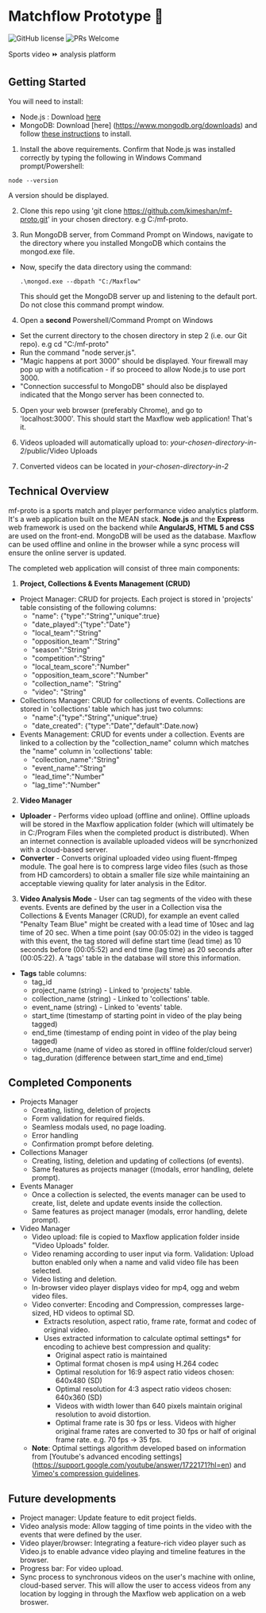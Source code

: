 # Matchflow Prototype 🏉

 ![GitHub license](https://img.shields.io/badge/license-MIT-blue.svg)
 ![PRs Welcome](https://img.shields.io/badge/PRs-welcome-brightgreen.svg)
 
Sports video ⏩ analysis platform

## Getting Started

You will need to install:
* Node.js : Download [here](https://nodejs.org/download/)
* MongoDB: Download [here] (https://www.mongodb.org/downloads) and follow [these instructions](http://docs.mongodb.org/manual/tutorial/install-mongodb-on-windows) to install.

1. Install the above requirements. Confirm that Node.js was installed correctly by typing the following in Windows Command prompt/Powershell:
  ```
  node --version
  ```
  A version should be displayed.
  
2. Clone this repo using 'git clone https://github.com/kimeshan/mf-proto.git' in your chosen directory. e.g C:/mf-proto.

3. Run MongoDB server, from Command Prompt on Windows, navigate to the directory where you installed MongoDB which contains the mongod.exe file.
  - Now, specify the data directory using the command:
     ```
     .\mongod.exe --dbpath "C:/Maxflow"
     ```
     This should get the MongoDB server up and listening to the default port. Do not close this command prompt window.
     
4. Open a **second** Powershell/Command Prompt on Windows
  - Set the current directory to the chosen directory in step 2 (i.e. our Git repo). e.g cd "C:/mf-proto"
  - Run the command "node server.js". 
  - "Magic happens at port 3000" should be displayed. Your firewall may pop up with a notification - if so proceed to allow Node.js to use port 3000.
  - "Connection successful to MongoDB" should also be displayed indicated that the Mongo server has been connected to.
  
5. Open your web browser (preferably Chrome), and go to 'localhost:3000'. This should start the Maxflow web application! That's it.

6. Videos uploaded will automatically upload to: *your-chosen-directory-in-2*/public/Video Uploads

7. Converted videos can be located in *your-chosen-directory-in-2*


## Technical Overview
mf-proto is a sports match and player performance video analytics platform. It's a web application built on the MEAN stack. **Node.js** and the **Express** web framework is used on the backend while **AngularJS, HTML 5 and CSS** are used on the front-end. MongoDB will be used as the database. Maxflow can be used offline and online in the browser while a sync process will ensure the online server is updated.

The completed web application will consist of three main components:
 1. **Project, Collections & Events Management (CRUD)**
  - Project Manager: CRUD for projects. Each project is stored in 'projects' table consisting of the following columns:
     - "name": {"type":"String","unique":true}
     - "date_played":{"type":"Date"}
     - "local_team":"String"
     - "opposition_team":"String"
     - "season":"String"
     - "competition":"String"
     - "local_team_score":"Number"
     - "opposition_team_score":"Number"
     - "collection_name": "String"
     - "video": "String"
  - Collections Manager: CRUD for collections of events. Collections are stored in 'collections' table which has just two columns:
     -	"name":{"type":"String","unique":true}
     -	"date_created": {"type":"Date","default":Date.now}
  - Events Management: CRUD for events under a collection. Events are linked to a collection by the "collection_name" column which matches the "name" column in 'collections' table:
     - "collection_name":"String"
     - "event_name":"String"
     - "lead_time":"Number"
     - "lag_time":"Number"
 2. **Video Manager**
  - **Uploader** - Performs video upload (offline and online). Offline uploads will be stored in the Maxflow application folder (which will ultimately be in C:/Program Files when the completed product is distributed). When an internet connection is available uploaded videos will be syncrhonized with a cloud-based server.
  - **Converter** - Converts original uploaded video using fluent-ffmpeg module. The goal here is to compress large video files (such as those from HD camcorders) to obtain a smaller file size while maintaining an acceptable viewing quality for later analysis in the Editor. 
 3. **Video Analysis Mode** - User can tag segments of the video with these events. Events are defined by the user in a Collection visa the Collections & Events Manager (CRUD), for example an event called "Penalty Team Blue" might be created with a lead time of 10sec and lag time of 20 sec. When a time point (say 00:05:02) in the video is tagged with this event, the tag stored will define start time (lead time) as 10 seconds before (00:05:52) and end time (lag time) as 20 seconds after (00:05:22). A 'tags' table in the database will store this information.
  - **Tags** table columns:
     - tag_id
     - project_name (string) - Linked to 'projects' table.
     - collection_name (string) - Linked to 'collections' table.
     - event_name (string) - Linked to 'events' table.
     - start_time (timestamp of starting point in video of the play being tagged)
     - end_time (timestamp of ending point in video of the play being tagged)
     - video_name (name of video as stored in offline folder/cloud server)
     - tag_duration (difference between start_time and end_time)

## Completed Components
- Projects Manager
  - Creating, listing, deletion of projects
  - Form validation for required fields.
  - Seamless modals used, no page loading.
  - Error handling
  - Confirmation prompt before deleting.
- Collections Manager 
  - Creating, listing, deletion and updating of collections (of events).
  - Same features as projects manager ((modals, error handling, delete prompt).
- Events Manager 
  -  Once a collection is selected, the events manager can be used to create, list, delete and update events inside the collection.
  -  Same features as project manager (modals, error handling, delete prompt).
- Video Manager
  - Video upload: file is copied to Maxflow application folder inside "Video Uploads" folder.
  - Video renaming according to user input via form. Validation: Upload button enabled only when a name and valid video file has been selected.
  - Video listing and deletion.
  - In-browser video player displays video for mp4, ogg and webm video files.
  - Video converter: Encoding and Compression, compresses large-sized, HD videos to optimal SD.
    - Extracts resolution, aspect ratio, frame rate, format and codec of original video.
    - Uses extracted information to calculate optimal settings* for encoding to achieve best compression and quality:
       - Original aspect ratio is maintained
       - Optimal format  chosen is mp4 using H.264 codec
       - Optimal resolution for 16:9 aspect ratio videos chosen: 640x480 (SD)
       - Optimal resolution for 4:3 aspect ratio videos chosen: 640x360 (SD)
       - Videos with width lower than 640 pixels maintain original resolution to avoid distortion.
       - Optimal frame rate is 30 fps or less. Videos with higher original frame rates are converted to 30 fps or half of original frame rate. e.g. 70 fps -> 35 fps.
  - **Note**: Optimal settings algorithm developed based on information from [Youtube's advanced encoding settings] (https://support.google.com/youtube/answer/1722171?hl=en) and [Vimeo's compression guidelines](https://vimeo.com/help/compression).

## Future developments
- Project manager: Update feature to edit project fields.
- Video analysis mode: Allow tagging of time points in the video with the events that were defined by the user.
- Video player/browser: Integrating a feature-rich video player such as Video.js to enable advance video playing and timeline features in the browser.
- Progress bar: For video upload.
- Sync process to synchronous videos on the user's machine with online, cloud-based server. This will allow the user to access videos from any location by logging in through the Maxflow web application on a web broswer.
